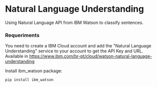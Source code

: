 # Natural Language Understanding
Using Natural Language API from IBM Watson to classify sentences.

### Requeriments

You need to create a IBM Cloud account and add the "Natural Language Understanding" service to your account to get the API Key and URL. Available in https://www.ibm.com/br-pt/cloud/watson-natural-language-understanding

Install ibm_watson package:

```
pip install ibm_watson
```
